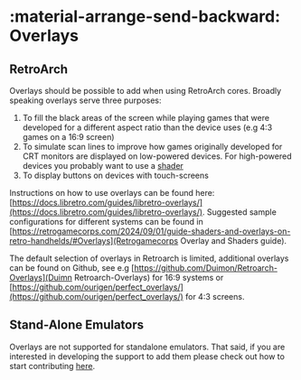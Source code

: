 # :material-arrange-send-backward: Overlays

## RetroArch

Overlays should be possible to add when using RetroArch cores. Broadly speaking overlays serve three purposes:

1. To fill the black areas of the screen while playing games that were developed for a different aspect ratio than the device uses (e.g 4:3 games on a 16:9 screen)
2. To simulate scan lines to improve how games originally developed for CRT monitors are displayed on low-powered devices. For high-powered devices you probably want to use a [shader](../../configure/shaders)
3. To display buttons on devices with touch-screens

Instructions on how to use overlays can be found here: [https://docs.libretro.com/guides/libretro-overlays/](https://docs.libretro.com/guides/libretro-overlays/). Suggested sample configurations for different systems can be found in [https://retrogamecorps.com/2024/09/01/guide-shaders-and-overlays-on-retro-handhelds/#Overlays](Retrogamecorps Overlay and Shaders guide).

The default selection of overlays in Retroarch is limited, additional overlays can be found on Github, see e.g [https://github.com/Duimon/Retroarch-Overlays](Duimn Retroarch-Overlays) for 16:9 systems or [https://github.com/ourigen/perfect_overlays/](https://github.com/ourigen/perfect_overlays/) for 4:3 screens.

## Stand-Alone Emulators

Overlays are not supported for standalone emulators.  That said, if you are interested in developing the support to add them please check out how to start contributing [here](../../contribute/).
